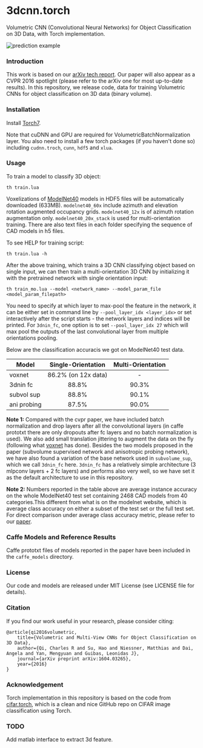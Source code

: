 # 3dcnn.torch
Volumetric CNN (Convolutional Neural Networks) for Object Classification on 3D Data, with Torch implementation.

![prediction example](https://github.com/charlesq34/3dcnn.torch/blob/master/doc/teaser.png)

### Introduction
This work is based on our [arXiv tech report](https://arxiv.org/abs/1604.03265). Our paper will also appear as a CVPR 2016 spotlight (please refer to the arXiv one for most up-to-date results). In this repository, we release code, data for training Volumetric CNNs for object classification on 3D data (binary volume).


### Installation

Install <a href="http://torch.ch/docs/getting-started.html" target="_blank">Torch7</a>.

Note that cuDNN and GPU are required for VolumetricBatchNormalization layer. 
You also need to install a few torch packages (if you haven't done so) including `cudnn.troch`, `cunn`, `hdf5` and `xlua`.


### Usage
To train a model to classify 3D object:

    th train.lua

Voxelizations of <a href="http://modelnet.cs.princeton.edu/" target="_blank">ModelNet40</a> models in HDF5 files will be automatically downloaded (633MB). `modelnet40_60x` include azimuth and elevation rotation augmented occupancy grids. `modelnet40_12x` is of azimuth rotation augmentation only. `modelnet40_20x_stack` is used for multi-orientation training. There are also text files in each folder specifying the sequence of CAD models in h5 files.

To see HELP for training script:

    th train.lua -h

After the above training, which trains a 3D CNN classifying object based on single input, we can then train a multi-orientation 3D CNN by initializing it with the pretrained network with single orientation input:

    th train_mo.lua --model <network_name> --model_param_file <model_param_filepath>

You need to specify at which layer to max-pool the feature in the network, it can be either set in command line by `--pool_layer_idx <layer_idx>` or set interactively after the script starts - the network layers and indices will be printed. For `3dnin_fc`, one option is to set `--pool_layer_idx 27` which will max pool the outputs of the last convolutional layer from multiple orientations pooling.

Below are the classification accuracis we got on ModelNet40 test data.

|   Model       | Single-Orientation    | Multi-Orientation  |
| ------------- |:---------------------:|:------------------:|
| voxnet        | 86.2% (on 12x data)   | -                  | 
| 3dnin fc      | 88.8%                 | 90.3%              |
| subvol sup    | 88.8%                 | 90.1%              |
| ani probing   | 87.5%                 | 90.0%              |

<b>Note 1:</b> Compared with the cvpr paper, we have included batch normalization and drop layers after all the convolutional layers (in caffe prototxt there are only dropouts after fc layers and no batch normalization is used). We also add small translation jittering to augment the data on the fly (following what <a href="https://github.com/dimatura/voxnet" target="_blank">voxnet</a> has done). Besides the two models proposed in the paper (subvolume supervised network and anisotropic probing network), we have also found a variation of the base network used in `subvolume_sup`, which we call `3dnin_fc` here. `3dnin_fc` has a relatively simple architecture (3 mlpconv layers + 2 fc layers) and performs also very well, so we have set it as the default architecture to use in this repository.

<b>Note 2:</b> Numbers reported in the table above are average instance accuracy on the whole ModelNet40 test set containing 2468 CAD models from 40 categories.This different from what is on the modelnet website, which is average class accuracy on either a subset of the test set or the full test set. For direct comparison under average class accuracy metric, please refer to our [paper](https://arxiv.org/abs/1604.03265).


### Caffe Models and Reference Results

Caffe prototxt files of models reported in the paper have been included in the `caffe_models` directory.

### License
Our code and models are released under MIT License (see LICENSE file for details).

### Citation
If you find our work useful in your research, please consider citing:

    @article{qi2016volumetric,
        title={Volumetric and Multi-View CNNs for Object Classification on 3D Data},
        author={Qi, Charles R and Su, Hao and Niessner, Matthias and Dai, Angela and Yan, Mengyuan and Guibas, Leonidas J},
        journal={arXiv preprint arXiv:1604.03265},
        year={2016}
    }

### Acknowledgement
Torch implementation in this repository is based on the code from <a href="https://github.com/szagoruyko/cifar.torch" target="_blank">cifar.torch</a>, which is a clean and nice GitHub repo on CIFAR image classification using Torch.

### TODO

Add matlab interface to extract 3d feature.
